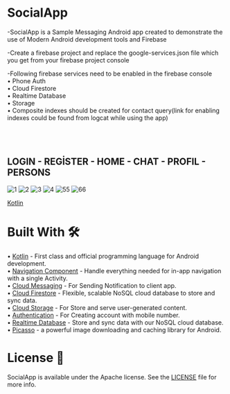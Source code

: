 # SocialApp

-SocialApp is a Sample Messaging Android app created to demonstrate the use of Modern Android development tools and Firebase

-Create a firebase project and replace the google-services.json file which you get from your firebase project console

-Following firebase services need to be enabled in the firebase console<br/>
•	Phone Auth <br/> 
•	Cloud Firestore<br/> 
•	Realtime Database<br/> 
•	Storage<br/> 
•	Composite indexes should be created for contact query(link for enabling indexes could be found from logcat while using the app)<br/> 
<br/> <br/> <br/> 
## LOGIN - REGİSTER - HOME - CHAT - PROFIL - PERSONS

![1](https://user-images.githubusercontent.com/100429928/178045649-b23fb2ca-4a05-459e-a2ee-83ee17c30435.jpg)
![2](https://user-images.githubusercontent.com/100429928/178045648-40c71513-e48a-435e-aab8-622f65903831.jpg)
![3](https://user-images.githubusercontent.com/100429928/178045645-3327b763-a3b4-4ae6-936d-b55167dc5966.jpg)
![4](https://user-images.githubusercontent.com/100429928/178045652-c827206c-4c16-4785-b2a0-6b315a97adda.jpg)
![55](https://user-images.githubusercontent.com/100429928/178045180-30ec5f27-695f-4ba6-8e8a-3520169a3d34.jpg)
![66](https://user-images.githubusercontent.com/100429928/178045179-fc9379fc-e2a3-4d4e-ad4c-62bddc2fee05.jpg)

[Kotlin](https://kotlinlang.org/)

# Built With  :hammer_and_wrench:<br/> 
•	[Kotlin](https://kotlinlang.org/) - First class and official programming language for Android development.<br/>
•	[Navigation Component](https://developer.android.com/guide/navigation/navigation-getting-started) - Handle everything needed for in-app navigation with a single Activity.<br/>
•	[Cloud Messaging](https://firebase.google.com/products/cloud-messaging) - For Sending Notification to client app.<br/> 
•	[Cloud Firestore](https://firebase.google.com/docs/firestore) - Flexible, scalable NoSQL cloud database to store and sync data.<br/> 
•	[Cloud Storage](https://firebase.google.com/docs/storage) - For Store and serve user-generated content.<br/> 
•	[Authentication](https://firebase.google.com/docs/auth) - For Creating account with mobile number.<br/> 
•	[Realtime Database](https://firebase.google.com/docs/database) - Store and sync data with our NoSQL cloud database.<br/> 
•	[Picasso](https://square.github.io/picasso/) - a powerful image downloading and caching library for Android.<br/>


# License  :page_with_curl:<br/>
SocialApp is available under the Apache  license. See the [LICENSE](https://github.com/ahmetufan/SocialApp/blob/main/LICENSE) file for more info.

